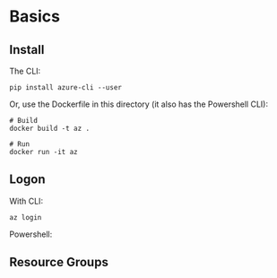 # Basics

## Install

The CLI:

    pip install azure-cli --user

Or, use the Dockerfile in this directory (it also has the Powershell CLI):

    # Build
    docker build -t az .

    # Run
    docker run -it az

## Logon

With CLI:

    az login

Powershell:



## Resource Groups

